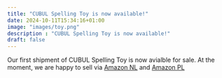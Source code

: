 ```yaml
---
title: "CUBUL Spelling Toy is now available!"
date: 2024-10-11T15:34:16+01:00
image: "images/toy.png"
description : "CUBUL Spelling Toy is now available!"
draft: false
---
```


Our first shipment of CUBUL Spelling Toy is now avialble for sale. At the moment, we are happy to sell via 
<a href='https://www.amazon.nl/Cubul-Spelling-Blocks-letterbouwstenen-praktische/dp/B0DJJRSSGL' target ='_blank'>Amazon NL</a> and <a href='https://www.amazon.pl/Cubul-Spelling-Blocks-literami-praktycznym/dp/B0DJJRSSGL' target ='_blank'>Amazon PL</a>
